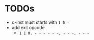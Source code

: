 # TODOs

* c-inst must starts with `1 0 -`
* add exit opcode
  * `1 1 0, - - - - - -, - - -, - - -`
